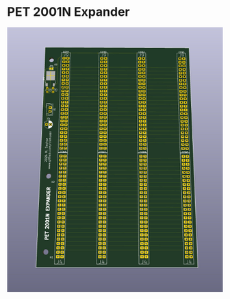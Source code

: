# PET 2001N Expander

![PCB](https://github.com/cbmuser/pet_expander/blob/main/pictures/pcb.jpg)





